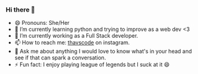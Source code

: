 ### Hi there 👋

- 😄 Pronouns: She/Her 
- 🌱 I’m currently learning python and trying to improve as a web dev <3 
- 🔭 I’m currently working as a Full Stack developer. 
- 📫 How to reach me: [thavscode](https://www.instagram.com/thavcodes) on instagram.
- 💬 Ask me about anything I would love to know what's in your head and see if that can spark a conversation.
- ⚡ Fun fact: I enjoy playing league of legends but I suck at it 😄

<!--
**milg15/milg15** is a ✨ _special_ ✨ repository because its `README.md` (this file) appears on your GitHub profile.

Here are some ideas to get you started:

- 👯 I’m looking to collaborate on ...
- 🤔 I’m looking for help with ...
.
-->
